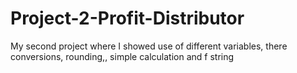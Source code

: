 # Project-2-Profit-Distributor
My second project where I showed use of different variables, there conversions, rounding,, simple calculation and f string

